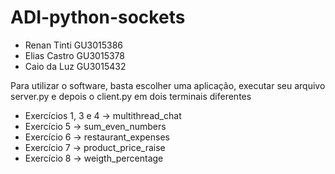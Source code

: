 # ADI-python-sockets

- Renan Tinti    GU3015386
- Elias Castro   GU3015378
- Caio da Luz    GU3015432

Para utilizar o software, basta escolher uma aplicação, executar seu arquivo server.py e depois o client.py em dois terminais diferentes

- Exercícios 1, 3 e 4 -> multithread_chat
- Exercício 5 -> sum_even_numbers
- Exercício 6 -> restaurant_expenses
- Exercício 7 -> product_price_raise
- Exercício 8 -> weigth_percentage
